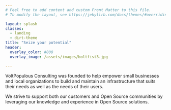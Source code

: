 ```yaml
---
# Feel free to add content and custom Front Matter to this file.
# To modify the layout, see https://jekyllrb.com/docs/themes/#overriding-theme-defaults

layout: splash
classes:
  - landing
  - dirt-theme
title: "Seize your potential"
header:
  overlay_color: #808
  overlay_image: /assets/images/boltfist3.jpg

---
```

VoltPopulous Consulting was founded to help empower small businesses and local
organizations to build and maintain an infrastructure that suits their needs as 
well as the needs of their users.

We strive to support both our customers and Open Source communities by
leveraging our knowledge and experience in Open Source solutions.

